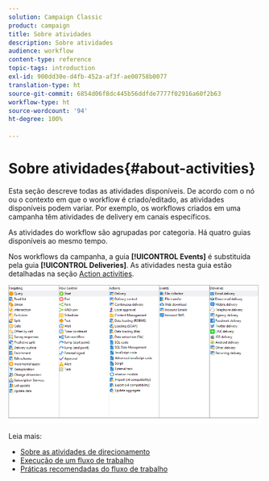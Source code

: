 ```yaml
---
solution: Campaign Classic
product: campaign
title: Sobre atividades
description: Sobre atividades
audience: workflow
content-type: reference
topic-tags: introduction
exl-id: 900dd30e-d4fb-452a-af3f-ae00758b0077
translation-type: ht
source-git-commit: 6854d06f8dc445b56ddfde7777f02916a60f2b63
workflow-type: ht
source-wordcount: '94'
ht-degree: 100%

---
```


# Sobre atividades{#about-activities}

Esta seção descreve todas as atividades disponíveis. De acordo com o nó ou o contexto em que o workflow é criado/editado, as atividades disponíveis podem variar. Por exemplo, os workflows criados em uma campanha têm atividades de delivery em canais específicos.

As atividades do workflow são agrupadas por categoria. Há quatro guias disponíveis ao mesmo tempo.

Nos workflows da campanha, a guia **[!UICONTROL Events]** é substituída pela guia **[!UICONTROL Deliveries]**. As atividades nesta guia estão detalhadas na seção [Action activities](../../workflow/using/about-action-activities.md).

![](assets/wf-activity-tabs.png)

Leia mais:

* [Sobre as atividades de direcionamento](../../workflow/using/about-targeting-activities.md)
* [Execução de um fluxo de trabalho](../../workflow/using/starting-a-workflow.md)
* [Práticas recomendadas do fluxo de trabalho](../../workflow/using/workflow-best-practices.md)
